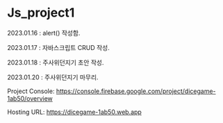 # Js_project1
2023.01.16 : alert() 작성함.

2023.01.17 : 자바스크립트 CRUD 작성.

2023.01.18 : 주사위던지기 초안 작성.

2023.01.20 : 주사위던지기 마무리.


Project Console: https://console.firebase.google.com/project/dicegame-1ab50/overview


Hosting URL: https://dicegame-1ab50.web.app
